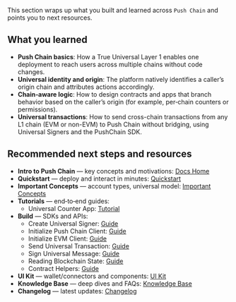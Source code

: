 This section wraps up what you built and learned across `Push Chain` and points you to next resources.

## What you learned

- **Push Chain basics**: How a True Universal Layer 1 enables one deployment to reach users across multiple chains without code changes.
- **Universal identity and origin**: The platform natively identifies a caller’s origin chain and attributes actions accordingly.
- **Chain‑aware logic**: How to design contracts and apps that branch behavior based on the caller’s origin (for example, per‑chain counters or permissions).
- **Universal transactions**: How to send cross-chain transactions from any L1 chain (EVM or non-EVM) to Push Chain without bridging, using Universal Signers and the PushChain SDK.

## Recommended next steps and resources

- **Intro to Push Chain** — key concepts and motivations: <a href="https://pushchain.github.io/push-chain-website/pr-preview/pr-1067/docs/chain/" target="_blank">Docs Home</a>
- **Quickstart** — deploy and interact in minutes: <a href="https://pushchain.github.io/push-chain-website/pr-preview/pr-1067/docs/chain/quickstart/" target="_blank">Quickstart</a>
- **Important Concepts** — account types, universal model: <a href="https://pushchain.github.io/push-chain-website/pr-preview/pr-1067/docs/chain/important-concepts/" target="_blank">Important Concepts</a>
- **Tutorials** — end‑to‑end guides:
  - Universal Counter App: <a href="https://pushchain.github.io/push-chain-website/pr-preview/pr-1067/docs/chain/tutorials/tutorial-universal-counter/" target="_blank">Tutorial</a>
- **Build** — SDKs and APIs:
  - Create Universal Signer: <a href="https://pushchain.github.io/push-chain-website/pr-preview/pr-1067/docs/chain/build/create-universal-signer/" target="_blank">Guide</a>
  - Initialize Push Chain Client: <a href="https://pushchain.github.io/push-chain-website/pr-preview/pr-1067/docs/chain/build/initialize-push-chain-client/" target="_blank">Guide</a>
  - Initialize EVM Client: <a href="https://pushchain.github.io/push-chain-website/pr-preview/pr-1067/docs/chain/build/initialize-evm-client/" target="_blank">Guide</a>
  - Send Universal Transaction: <a href="https://pushchain.github.io/push-chain-website/pr-preview/pr-1067/docs/chain/build/send-universal-transaction/" target="_blank">Guide</a>
  - Sign Universal Message: <a href="https://pushchain.github.io/push-chain-website/pr-preview/pr-1067/docs/chain/build/sign-universal-message/" target="_blank">Guide</a>
  - Reading Blockchain State: <a href="https://pushchain.github.io/push-chain-website/pr-preview/pr-1067/docs/chain/build/reading-blockchain-state/" target="_blank">Guide</a>
  - Contract Helpers: <a href="https://pushchain.github.io/push-chain-website/pr-preview/pr-1067/docs/chain/build/contract-helpers/" target="_blank">Guide</a>
- **UI Kit** — wallet/connectors and components: <a href="https://pushchain.github.io/push-chain-website/pr-preview/pr-1067/docs/chain/ui-kit/" target="_blank">UI Kit</a>
- **Knowledge Base** — deep dives and FAQs: <a href="https://pushchain.github.io/push-chain-website/pr-preview/pr-1067/docs/chain/knowledge-base/" target="_blank">Knowledge Base</a>
- **Changelog** — latest updates: <a href="https://pushchain.github.io/push-chain-website/pr-preview/pr-1067/docs/chain/changelog/" target="_blank">Changelog</a>
